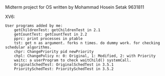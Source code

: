 Midterm project for OS
written by Mohammad Hosein Setak 9631811


XV6:

	User programs added by me:
		getChildrenTest: getChildrenTest in 2.1
		getCountTest: getCountTest in 2.2
		pprc: print processes in ptable
		tst: get n as argument. forks n times. do dummy work. for checking schedular algorithms.
		chpr: ChangePriority pid newPriority
		chpl: ChangePolicy n: 0: Original, 1: Modified, 2: with Priority
		waitc: a userProgram to check waitChild() systemCall.
		OriginalSchedTest: OriginalSchedTest in 3.5.1
		PrioritySchedTest: PrioritySchedTest in 3.5.2
